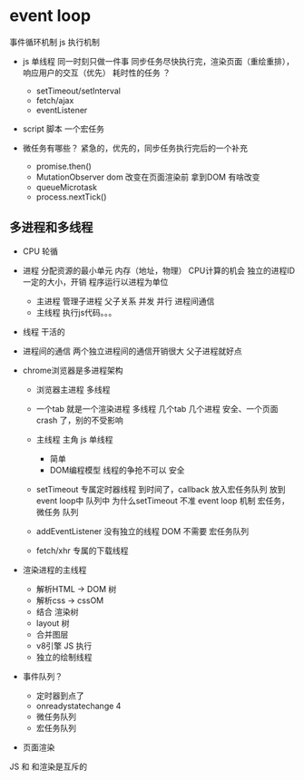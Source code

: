 # event loop
事件循环机制 js 执行机制 

- js 单线程
  同一时刻只做一件事
  同步任务尽快执行完，渲染页面（重绘重排），响应用户的交互（优先）
  耗时性的任务 ？
  - setTimeout/setInterval
  - fetch/ajax
  - eventListener
- script 脚本
  一个宏任务

- 微任务有哪些？
  紧急的，优先的，同步任务执行完后的一个补充
  - promise.then()
  - MutationObserver 
    dom 改变在页面渲染前 拿到DOM 有啥改变
  - queueMicrotask
  - process.nextTick()

## 多进程和多线程
- CPU 轮循
- 进程
分配资源的最小单元
  内存（地址，物理） CPU计算的机会
  独立的进程ID 一定的大小，开销
  程序运行以进程为单位
  - 主进程 
    管理子进程 父子关系 并发 并行
    进程间通信
  - 主线程
    执行js代码。。。
- 线程
  干活的
- 进程间的通信
  两个独立进程间的通信开销很大
  父子进程就好点

- chrome浏览器是多进程架构 
  - 浏览器主进程
    多线程
  - 一个tab 就是一个渲染进程
    多线程
    几个tab 几个进程
    安全、一个页面crash 了，别的不受影响 
  - 主线程 主角
    js 单线程 
    - 简单
    - DOM编程模型 线程的争抢不可以  安全

  - setTimeout  专属定时器线程 
    到时间了，callback 放入宏任务队列
    放到event loop中  队列中
    为什么setTimeout 不准 
    event loop 机制 
    宏任务， 微任务 队列 
  - addEventListener 没有独立的线程
    DOM  不需要   宏任务队列 
  - fetch/xhr 专属的下载线程 

- 渲染进程的主线程
  - 解析HTML -> DOM 树
  - 解析css -> cssOM
  - 结合 渲染树
  - layout 树
  - 合并图层
  - v8引擎 JS 执行
  - 独立的绘制线程

- 事件队列？
  - 定时器到点了
  - onreadystatechange 4 
  - 微任务队列 
  - 宏任务队列

- 页面渲染 

JS 和 和渲染是互斥的 
